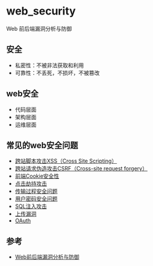 # web_security

Web 前后端漏洞分析与防御

## 安全

- 私密性：不被非法获取和利用
- 可靠性：不丢死，不损坏，不被篡改

## web安全

- 代码层面
- 架构层面
- 运维层面

## 常见的web安全问题

- [跨站脚本攻击XSS（Cross Site Scripting）](./xss/README.md)
- [跨站请求伪造攻击CSRF（Cross-site request forgery）](./csrf/README.md)
- [前端Cookie安全性](./cookie/README.md)
- [点击劫持攻击](./Clickjacking/README.md)
- [传输过程安全问题](./transmission_eavesdrop/README.md)
- [用户密码安全问题](./password_security/README.md)
- [SQL注入攻击](./sql_injection/README.md)
- [上传漏洞](./upload_vulnerability/README.md)
- [OAuth](./OAuth/README.md)

## 参考

- [Web前后端漏洞分析与防御](https://coding.imooc.com/class/104.html)
